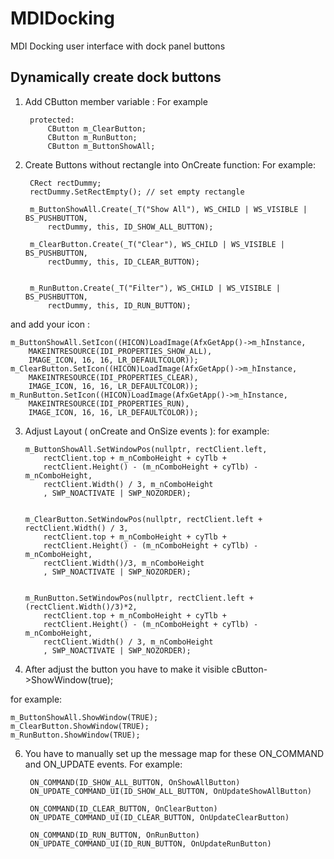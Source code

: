 # MDIDocking
MDI Docking user interface with dock panel buttons

## Dynamically create dock buttons

1) Add CButton member variable :
For example

		protected:
			CButton m_ClearButton;
			CButton m_RunButton;
			CButton m_ButtonShowAll;

2) Create Buttons without rectangle into OnCreate function:
For example:

		CRect rectDummy;
		rectDummy.SetRectEmpty(); // set empty rectangle

		m_ButtonShowAll.Create(_T("Show All"), WS_CHILD | WS_VISIBLE | BS_PUSHBUTTON,
			rectDummy, this, ID_SHOW_ALL_BUTTON);

		m_ClearButton.Create(_T("Clear"), WS_CHILD | WS_VISIBLE | BS_PUSHBUTTON,
			rectDummy, this, ID_CLEAR_BUTTON);


		m_RunButton.Create(_T("Filter"), WS_CHILD | WS_VISIBLE | BS_PUSHBUTTON,
			rectDummy, this, ID_RUN_BUTTON);

and add your icon :

	m_ButtonShowAll.SetIcon((HICON)LoadImage(AfxGetApp()->m_hInstance,
		MAKEINTRESOURCE(IDI_PROPERTIES_SHOW_ALL),
		IMAGE_ICON, 16, 16, LR_DEFAULTCOLOR));
	m_ClearButton.SetIcon((HICON)LoadImage(AfxGetApp()->m_hInstance,
		MAKEINTRESOURCE(IDI_PROPERTIES_CLEAR),
		IMAGE_ICON, 16, 16, LR_DEFAULTCOLOR));
	m_RunButton.SetIcon((HICON)LoadImage(AfxGetApp()->m_hInstance,
		MAKEINTRESOURCE(IDI_PROPERTIES_RUN),
		IMAGE_ICON, 16, 16, LR_DEFAULTCOLOR));


 3) Adjust Layout ( onCreate and OnSize events ):
 for example:

 		m_ButtonShowAll.SetWindowPos(nullptr, rectClient.left,
			rectClient.top + m_nComboHeight + cyTlb +
			rectClient.Height() - (m_nComboHeight + cyTlb) - m_nComboHeight,
			rectClient.Width() / 3, m_nComboHeight
			, SWP_NOACTIVATE | SWP_NOZORDER);


		m_ClearButton.SetWindowPos(nullptr, rectClient.left + rectClient.Width() / 3,
			rectClient.top + m_nComboHeight + cyTlb + 
			rectClient.Height() - (m_nComboHeight + cyTlb) - m_nComboHeight,
			rectClient.Width()/3, m_nComboHeight
			, SWP_NOACTIVATE | SWP_NOZORDER);


		m_RunButton.SetWindowPos(nullptr, rectClient.left + (rectClient.Width()/3)*2,
			rectClient.top + m_nComboHeight + cyTlb + 
			rectClient.Height() - (m_nComboHeight + cyTlb) - m_nComboHeight,
			rectClient.Width() / 3, m_nComboHeight
			, SWP_NOACTIVATE | SWP_NOZORDER);

5) After adjust the button you have to make it visible cButton->ShowWindow(true);

for example: 

	m_ButtonShowAll.ShowWindow(TRUE);
	m_ClearButton.ShowWindow(TRUE);
	m_RunButton.ShowWindow(TRUE);


6) You have to manually set up the message map for these ON_COMMAND and ON_UPDATE events.
For example:

		ON_COMMAND(ID_SHOW_ALL_BUTTON, OnShowAllButton)
		ON_UPDATE_COMMAND_UI(ID_SHOW_ALL_BUTTON, OnUpdateShowAllButton)

		ON_COMMAND(ID_CLEAR_BUTTON, OnClearButton)
		ON_UPDATE_COMMAND_UI(ID_CLEAR_BUTTON, OnUpdateClearButton)

		ON_COMMAND(ID_RUN_BUTTON, OnRunButton)
		ON_UPDATE_COMMAND_UI(ID_RUN_BUTTON, OnUpdateRunButton)



